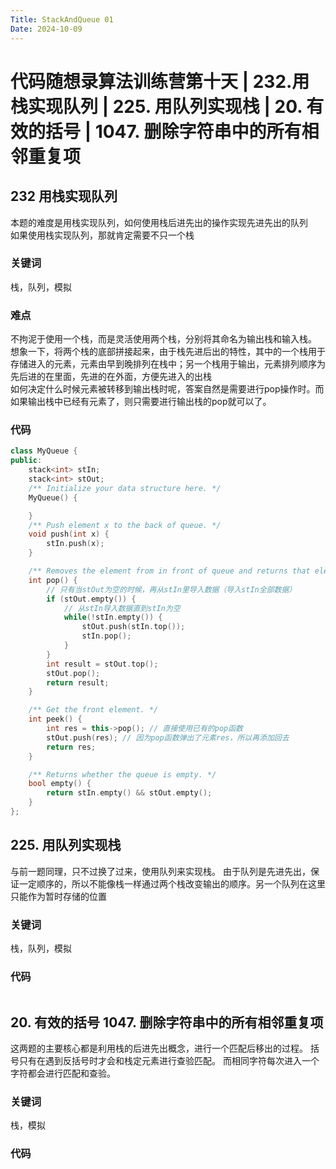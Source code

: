 ```yaml
---
Title: StackAndQueue 01
Date: 2024-10-09
---
```

# 代码随想录算法训练营第十天 | 232.用栈实现队列 | 225. 用队列实现栈 | 20. 有效的括号 | 1047. 删除字符串中的所有相邻重复项
## 232 用栈实现队列
本题的难度是用栈实现队列，如何使用栈后进先出的操作实现先进先出的队列\
如果使用栈实现队列，那就肯定需要不只一个栈
### 关键词
栈，队列，模拟
### 难点
不拘泥于使用一个栈，而是灵活使用两个栈，分别将其命名为输出栈和输入栈。\
想象一下，将两个栈的底部拼接起来，由于栈先进后出的特性，其中的一个栈用于存储进入的元素，元素由早到晚排列在栈中；另一个栈用于输出，元素排列顺序为先后进的在里面，先进的在外面，方便先进入的出栈\
如何决定什么时候元素被转移到输出栈时呢，答案自然是需要进行pop操作时。而如果输出栈中已经有元素了，则只需要进行输出栈的pop就可以了。
### 代码
~~~c++
class MyQueue {
public:
    stack<int> stIn;
    stack<int> stOut;
    /** Initialize your data structure here. */
    MyQueue() {

    }
    /** Push element x to the back of queue. */
    void push(int x) {
        stIn.push(x);
    }

    /** Removes the element from in front of queue and returns that element. */
    int pop() {
        // 只有当stOut为空的时候，再从stIn里导入数据（导入stIn全部数据）
        if (stOut.empty()) {
            // 从stIn导入数据直到stIn为空
            while(!stIn.empty()) {
                stOut.push(stIn.top());
                stIn.pop();
            }
        }
        int result = stOut.top();
        stOut.pop();
        return result;
    }

    /** Get the front element. */
    int peek() {
        int res = this->pop(); // 直接使用已有的pop函数
        stOut.push(res); // 因为pop函数弹出了元素res，所以再添加回去
        return res;
    }

    /** Returns whether the queue is empty. */
    bool empty() {
        return stIn.empty() && stOut.empty();
    }
};
~~~
## 225. 用队列实现栈
与前一题同理，只不过换了过来，使用队列来实现栈。
由于队列是先进先出，保证一定顺序的，所以不能像栈一样通过两个栈改变输出的顺序。另一个队列在这里只能作为暂时存储的位置
### 关键词
栈，队列，模拟
### 代码
~~~c++
~~~
## 20. 有效的括号  1047. 删除字符串中的所有相邻重复项
这两题的主要核心都是利用栈的后进先出概念，进行一个匹配后移出的过程。
括号只有在遇到反括号时才会和栈定元素进行查验匹配。
而相同字符每次进入一个字符都会进行匹配和查验。
### 关键词
栈，模拟
### 代码
~~~c++

~~~

